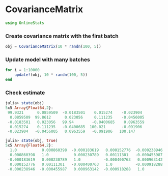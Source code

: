 
# CovarianceMatrix


````julia
using OnlineStats
````





### Create covariance matrix with the first batch
````julia
obj = CovarianceMatrix(10 * randn(100, 5))
````





### Update model with many batches
````julia
for i = 1:10000
    update!(obj, 10 * randn(100, 5))
end
````





### Check estimate
````julia
julia> state(obj)
5x5 Array{Float64,2}:
 99.9321      0.0859509  -0.0183501    0.015274    -0.023904 
  0.0859509  99.8612      0.023056     0.111235    -0.0456005
 -0.0183501   0.023056   99.94        -0.0400685    0.0963559
  0.015274    0.111235   -0.0400685  100.021       -0.091906 
 -0.023904   -0.0456005   0.0963559   -0.091906   100.147    

````




````julia
julia> state(obj, true)
5x5 Array{Float64,2}:
  1.0           0.000860398  -0.000183619   0.000152776  -0.000238946
  0.000860398   1.0           0.000230789   0.00111301   -0.000455987
 -0.000183619   0.000230789   1.0          -0.000400763   0.000963142
  0.000152776   0.00111301   -0.000400763   1.0          -0.000918288
 -0.000238946  -0.000455987   0.000963142  -0.000918288   1.0        

````


